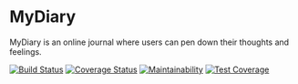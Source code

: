 # MyDiary
MyDiary is an online journal where users can pen down their thoughts and feelings.

[![Build Status](https://travis-ci.org/adex001/MyDiary.svg?branch=159049602-setup-travis)](https://travis-ci.org/adex001/MyDiary)  [![Coverage Status](https://coveralls.io/repos/github/adex001/MyDiary/badge.svg?branch=159049952-setup-coveralls)](https://coveralls.io/github/adex001/MyDiary?branch=159049952-setup-coveralls) [![Maintainability](https://api.codeclimate.com/v1/badges/2b2531efab5b55beb0ed/maintainability)](https://codeclimate.com/github/adex001/MyDiary/maintainability) [![Test Coverage](https://api.codeclimate.com/v1/badges/2b2531efab5b55beb0ed/test_coverage)](https://codeclimate.com/github/adex001/MyDiary/test_coverage)